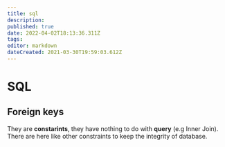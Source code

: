 ```yaml
---
title: sql
description: 
published: true
date: 2022-04-02T18:13:36.311Z
tags: 
editor: markdown
dateCreated: 2021-03-30T19:59:03.612Z
---
```


# SQL

## Foreign keys

They are **constarints**, they have nothing to do with **query** (e.g Inner Join). There are here like other constraints to keep the integrity of database.
